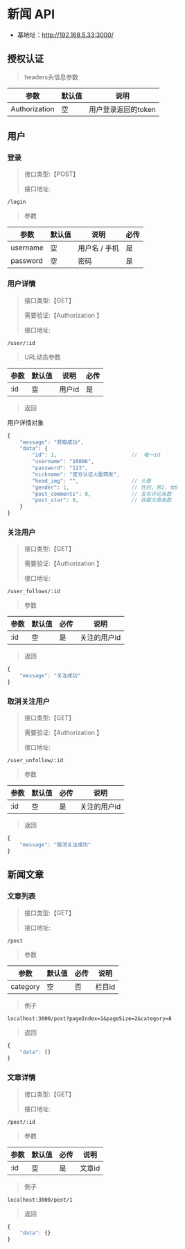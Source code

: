 # 新闻 API

- 基地址：http://192.168.5.33:3000/



## 授权认证

> headers头信息参数

| 参数          | 默认值 | 说明                |
| ------------- | ------ | ------------------- |
| Authorization | 空     | 用户登录返回的token |



## 用户

### 登录

> 接口类型:【POST】
>
> 接口地址: 

```
/login
```



> 参数

| 参数     | 默认值 | 说明          | 必传 |
| -------- | ------ | ------------- | ---- |
| username | 空     | 用户名 / 手机 | 是   |
| password | 空     | 密码          | 是   |



### 用户详情

> 接口类型:【GET】
>
> 需要验证:【Authorization 】
>
> 接口地址: 

```
/user/:id
```



> URL动态参数

| 参数 | 默认值 | 说明   | 必传 |
| ---- | ------ | ------ | ---- |
| :id  | 空     | 用户id | 是   |

> 返回

用户详情对象

```js
{
    "message": "获取成功",
    "data": {
        "id": 1,						//  唯一id
        "username": "10086",			
        "password": "123",
        "nickname": "官方认证火星网友",
        "head_img": "",					// 头像
        "gender": 1,					// 性别，男1，女0
        "post_comments": 0,				// 发布评论条数
        "post_star": 0,					// 收藏文章条数
    }
}
```





### 关注用户

> 接口类型:【GET】
>
> 需要验证:【Authorization 】
>
> 接口地址: 

```
/user_follows/:id
```



> 参数

| 参数 | 默认值 | 必传 | 说明         |
| ---- | ------ | ---- | ------------ |
| :id  | 空     | 是   | 关注的用户id |



> 返回

```js
{
    "message": "关注成功"
}
```



### 取消关注用户

> 接口类型:【GET】
>
> 需要验证:【Authorization 】
>
> 接口地址: 

```
/user_unfollow/:id
```



> 参数

| 参数 | 默认值 | 必传 | 说明         |
| ---- | ------ | ---- | ------------ |
| :id  | 空     | 是   | 关注的用户id |



> 返回

```js
{
    "message": "取消关注成功"
}
```



## 新闻文章

### 文章列表

> 接口类型:【GET】
>
> 接口地址: 

```
/post
```

> 参数

| 参数     | 默认值 | 必传 | 说明   |
| -------- | ------ | ---- | ------ |
| category | 空     | 否   | 栏目id |

> 例子

```
localhost:3000/post?pageIndex=1&pageSize=2&category=8
```

> 返回

```js
{
    "data": []
}
```



### 文章详情

> 接口类型:【GET】
>
> 接口地址: 

```
/post/:id
```



> 参数

| 参数 | 默认值 | 必传 | 说明   |
| ---- | ------ | ---- | ------ |
| :id  | 空     | 是   | 文章id |

> 例子

```
localhost:3000/post/1
```

> 返回

```js
{
    "data": {}
}
```


